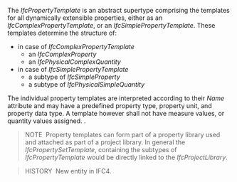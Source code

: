 ﻿The _IfcPropertyTemplate_ is an abstract supertype comprising the templates for all dynamically extensible properties, either as an _IfcComplexPropertyTemplate_, or an _IfcSimplePropertyTemplate_. These templates determine the structure of:

* in case of _IfcComplexPropertyTemplate_ 
    * an _IfcComplexProperty_
    * an _IfcPhysicalComplexQuantity_ 
* in case of _IfcSimplePropertyTemplate_ 
    * a subtype of _IfcSimpleProperty_
    * a subtype of _IfcPhysicalSimpleQuantity_ 

The individual property templates are interpreted according to their _Name_ attribute and may have a predefined property type, property unit, and property data type. A template however shall not have measure values, or quantity values assigned. .

> NOTE&nbsp; Property templates can form part of a property library used and attached as part of a project library. In general the _IfcPropertySetTemplate_, containing the subtypes of _IfcPropertyTemplate_ would be directly linked to the _IfcProjectLibrary_.

> HISTORY&nbsp; New entity in IFC4.